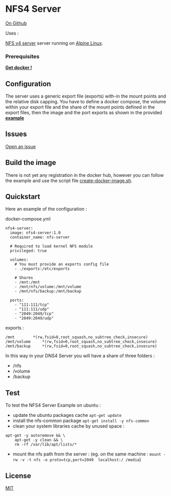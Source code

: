 NFS4 Server
===========

[On Github](https://github.com/fabriziotorelli-wipro/nfs4-server.git)

Uses :

[NFS v4 server](http://nfs.sourceforge.net/) server running on [Alpine Linux](https://hub.docker.com/_/alpine/).


### Prerequisites
[**Get docker !**](https://docs.docker.com/linux/started/)


## Configuration

The server uses a generic export file (exports) with-in the mount points and the relative disk capping.
You have to define a docker compose, the volume within your export file and the share of the mount points defined in the export files, then the image and the port exports as shown in the provided [**example**](/sample)


## Issues

[Open an issue](https://github.com/fabriziotorelli-wipro/nfs4-server/issues)


## Build the image

There is not yet any registration in the docker hub, however you can follow the example and use the script file [create-docker-image.sh](/create-docker-image.sh).


## Quickstart

Here an example of the configuration :

docker-compose.yml
```
nfs4-server:
  image: nfs4-server:1.0
  container_name: nfs-server

  # Required to load kernel NFS module
  privileged: true

  volumes:
    # You must provide an exports config file
    - ./exports:/etc/exports

    # Shares
    - /mnt:/mnt
    - /mnt/nfs/volume:/mnt/volume
    - /mnt/nfs/backup:/mnt/backup

  ports:
    - "111:111/tcp"
    - "111:111/udp"
    - "2049:2049/tcp"
    - "2049:2049/udp"
```

exports :
```
/mnt		*(rw,fsid=0,root_squash,no_subtree_check,insecure)
/mnt/volume		*(rw,fsid=0,root_squash,no_subtree_check,insecure)
/mnt/backup		*(rw,fsid=0,root_squash,no_subtree_check,insecure)
```

In this way in your DNS4 Server you will have a share of three folders :
* /nfs
* /volume
* /backup


## Test

To test the NFS4 Server Example on ubuntu :
* update the ubuntu packages cache `apt-get update`
* install the nfs-common package `apt-get install -y nfs-common`
* clean your system libraries cache by unused space :
```
apt-get -y autoremove && \
    apt-get -y clean && \
    rm -rf /var/lib/apt/lists/*
```
* mount the nfs path from the server : (eg. on the same machine : `mount -rw -v -t nfs -o proto=tcp,port=2049  localhost:/ /media`)


## License

[MIT](/LICENSE.md)
